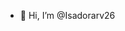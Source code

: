 - 👋 Hi, I’m @Isadorarv26


<!---
Isadorarv26/Isadorarv26 is a ✨ special ✨ repository because its `README.md` (this file) appears on your GitHub profile.
You can click the Preview link to take a look at your changes.
--->
